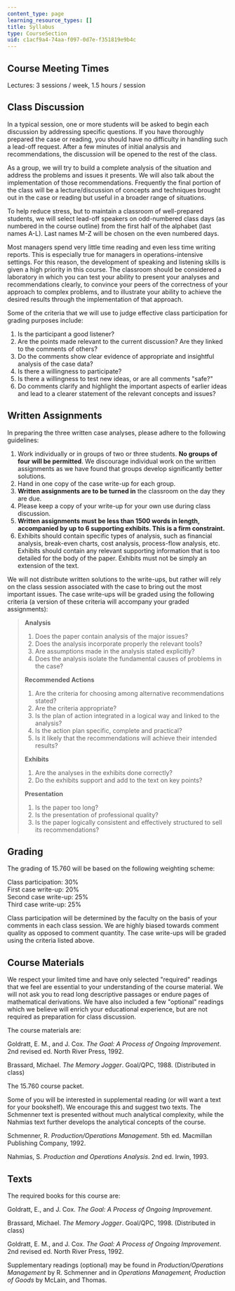 ```yaml
---
content_type: page
learning_resource_types: []
title: Syllabus
type: CourseSection
uid: c1acf9a4-74aa-f097-0d7e-f351819e9b4c
---
```


Course Meeting Times
--------------------

Lectures: 3 sessions / week, 1.5 hours / session

Class Discussion
----------------

In a typical session, one or more students will be asked to begin each discussion by addressing specific questions. If you have thoroughly prepared the case or reading, you should have no difficulty in handling such a lead-off request. After a few minutes of initial analysis and recommendations, the discussion will be opened to the rest of the class.

As a group, we will try to build a complete analysis of the situation and address the problems and issues it presents. We will also talk about the implementation of those recommendations. Frequently the final portion of the class will be a lecture/discussion of concepts and techniques brought out in the case or reading but useful in a broader range of situations.

To help reduce stress, but to maintain a classroom of well-prepared students, we will select lead-off speakers on odd-numbered class days (as numbered in the course outline) from the first half of the alphabet (last names A-L). Last names M-Z will be chosen on the even numbered days.

Most managers spend very little time reading and even less time writing reports. This is especially true for managers in operations-intensive settings. For this reason, the development of speaking and listening skills is given a high priority in this course. The classroom should be considered a laboratory in which you can test your ability to present your analyses and recommendations clearly, to convince your peers of the correctness of your approach to complex problems, and to illustrate your ability to achieve the desired results through the implementation of that approach.

Some of the criteria that we will use to judge effective class participation for grading purposes include:

1.  Is the participant a good listener?
2.  Are the points made relevant to the current discussion? Are they linked to the comments of others?
3.  Do the comments show clear evidence of appropriate and insightful analysis of the case data?
4.  Is there a willingness to participate?
5.  Is there a willingness to test new ideas, or are all comments "safe?"
6.  Do comments clarify and highlight the important aspects of earlier ideas and lead to a clearer statement of the relevant concepts and issues?

Written Assignments
-------------------

In preparing the three written case analyses, please adhere to the following guidelines:

1.  Work individually or in groups of two or three students. **No groups of four will be permitted**. We discourage individual work on the written assignments as we have found that groups develop significantly better solutions.
2.  Hand in one copy of the case write-up for each group.
3.  **Written assignments are to be turned in** the classroom on the day they are due.
4.  Please keep a copy of your write-up for your own use during class discussion.
5.  **Written assignments must be less than 1500 words in length, accompanied by up to 6 supporting exhibits. This is a firm constraint.**
6.  Exhibits should contain specific types of analysis, such as financial analysis, break-even charts, cost analysis, process-flow analysis, etc. Exhibits should contain any relevant supporting information that is too detailed for the body of the paper. Exhibits must not be simply an extension of the text.

We will not distribute written solutions to the write-ups, but rather will rely on the class session associated with the case to bring out the most important issues. The case write-ups will be graded using the following criteria (a version of these criteria will accompany your graded assignments):

> **Analysis**
> 
> 1.  Does the paper contain analysis of the major issues?
> 2.  Does the analysis incorporate properly the relevant tools?
> 3.  Are assumptions made in the analysis stated explicitly?
> 4.  Does the analysis isolate the fundamental causes of problems in the case?
> 
> **Recommended Actions**
> 
> 1.  Are the criteria for choosing among alternative recommendations stated?
> 2.  Are the criteria appropriate?
> 3.  Is the plan of action integrated in a logical way and linked to the analysis?
> 4.  Is the action plan specific, complete and practical?
> 5.  Is it likely that the recommendations will achieve their intended results?
> 
> **Exhibits**
> 
> 1.  Are the analyses in the exhibits done correctly?
> 2.  Do the exhibits support and add to the text on key points?
> 
> **Presentation**
> 
> 1.  Is the paper too long?
> 2.  Is the presentation of professional quality?
> 3.  Is the paper logically consistent and effectively structured to sell its recommendations?

Grading
-------

The grading of 15.760 will be based on the following weighting scheme:

Class participation: 30%  
First case write-up: 20%  
Second case write-up: 25%  
Third case write-up: 25%

Class participation will be determined by the faculty on the basis of your comments in each class session. We are highly biased towards comment quality as opposed to comment quantity. The case write-ups will be graded using the criteria listed above.

Course Materials
----------------

We respect your limited time and have only selected "required" readings that we feel are essential to your understanding of the course material. We will not ask you to read long descriptive passages or endure pages of mathematical derivations. We have also included a few "optional" readings which we believe will enrich your educational experience, but are not required as preparation for class discussion.

The course materials are:

Goldratt, E. M., and J. Cox. _The Goal: A Process of Ongoing Improvement_. 2nd revised ed. North River Press, 1992.

Brassard, Michael. _The Memory Jogger_. Goal/QPC, 1988. (Distributed in class)

The 15.760 course packet.

Some of you will be interested in supplemental reading (or will want a text for your bookshelf). We encourage this and suggest two texts. The Schmenner text is presented without much analytical complexity, while the Nahmias text further develops the analytical concepts of the course.

Schmenner, R. _Production/Operations Management_. 5th ed. Macmillan Publishing Company, 1992.

Nahmias, S. _Production and Operations Analysis_. 2nd ed. Irwin, 1993.

Texts
-----

The required books for this course are:

Goldratt, E., and J. Cox. _The Goal: A Process of Ongoing Improvement_.

Brassard, Michael. _The Memory Jogger_. Goal/QPC, 1998. (Distributed in class)

Goldratt, E. M., and J. Cox. _The Goal: A Process of Ongoing Improvement_. 2nd revised ed. North River Press, 1992.

Supplementary readings (optional) may be found in _Production/Operations Management_ by R. Schmenner and in _Operations Management, Production of Goods_ by McLain, and Thomas.